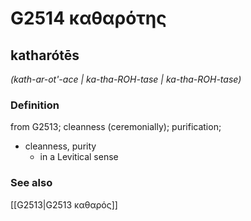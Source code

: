# G2514 καθαρότης

## katharótēs

_(kath-ar-ot'-ace | ka-tha-ROH-tase | ka-tha-ROH-tase)_

### Definition

from G2513; cleanness (ceremonially); purification; 

- cleanness, purity
  - in a Levitical sense

### See also

[[G2513|G2513 καθαρός]]
